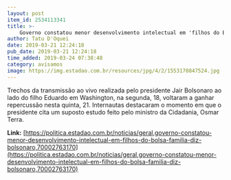 ```yaml
---
layout: post
item_id: 2534113341
title: >-
    Governo constatou menor desenvolvimento intelectual em 'filhos do Bolsa Família', diz Bolsonaro
author: Tatu D'Oquei
date: 2019-03-21 12:24:18
pub_date: 2019-03-21 12:24:18
time_added: 2019-03-24 07:38:48
category: avisamos
image: https://img.estadao.com.br/resources/jpg/4/2/1553170847524.jpg
---
```


Trechos da transmissão ao vivo realizada pelo presidente Jair Bolsonaro ao lado do filho Eduardo em Washington, na segunda, 18, voltaram a ganhar repercussão nesta quinta, 21. Internautas destacaram o momento em que o presidente cita um suposto estudo feito pelo ministro da Cidadania, Osmar Terra.

**Link:** [https://politica.estadao.com.br/noticias/geral,governo-constatou-menor-desenvolvimento-intelectual-em-filhos-do-bolsa-familia-diz-bolsonaro,70002763170](https://politica.estadao.com.br/noticias/geral,governo-constatou-menor-desenvolvimento-intelectual-em-filhos-do-bolsa-familia-diz-bolsonaro,70002763170)

